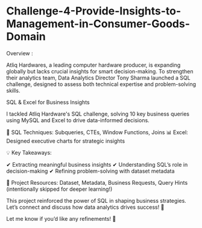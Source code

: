 # Challenge-4-Provide-Insights-to-Management-in-Consumer-Goods-Domain

Overview :

Atliq Hardwares, a leading computer hardware producer, is expanding globally but lacks crucial insights for smart decision-making. To strengthen their analytics team, Data Analytics Director Tony Sharma launched a SQL challenge, designed to assess both technical expertise and problem-solving skills.

SQL & Excel for Business Insights

I tackled Atliq Hardware's SQL challenge, solving 10 key business queries using MySQL and Excel to drive data-informed decisions.

🔹 SQL Techniques: Subqueries, CTEs, Window Functions, Joins
📊 Excel: Designed executive charts for strategic insights

💡 Key Takeaways:

✔ Extracting meaningful business insights
✔ Understanding SQL’s role in decision-making
✔ Refining problem-solving with dataset metadata

🔗 Project Resources: Dataset, Metadata, Business Requests, Query Hints (intentionally skipped for deeper learning!)

This project reinforced the power of SQL in shaping business strategies. Let’s connect and discuss how data analytics drives success! 🚀


Let me know if you’d like any refinements! 🚀

